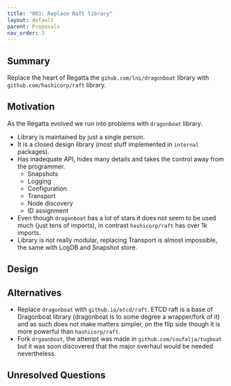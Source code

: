 ```yaml
---
title: "003: Replace Raft library"
layout: default
parent: Proposals
nav_order: 3
---
```


## Summary
Replace the heart of Regatta the `gihub.com/lni/dragonboat` library with `github.com/hashicorp/raft` library.

## Motivation
As the Regatta evolved we run into problems with `dragonboat` library.
* Library is maintained by just a single person.
* It is a closed design library (most stuff implemented in `internal` packages).
* Has inadequate API, hides many details and takes the control away from the programmer.
    * Snapshots
    * Logging
    * Configuration
    * Transport
    * Node discovery
    * ID assignment
* Even though `dragonboat` has a lot of stars it does not seem to be used much (just tens of imports), in contrast `hashicorp/raft` has over 1k imports.
* Library is not really modular, replacing Transport is almost impossible, the same with LogDB and Snapshot store.

## Design

## Alternatives

* Replace `dragonboat` with `github.io/etcd/raft`. ETCD raft is a base of Dragonboat library (dragonboat is to some degree a wrapper/fork of it) and as such does not make matters simpler, 
on the flip side though it is more powerful than `hashicorp/raft`.
* Fork `drgaonboat`, the attempt was made in `github.com/coufalja/tugboat` but it was soon discovered that the major overhaul would be needed nevertheless.

## Unresolved Questions


